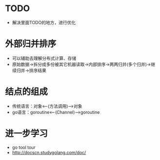 # TODO
- 解决里面TODO的地方，进行优化

# 外部归并排序
- 可以辅助去理解分布式计算、存储
- 原始数据->拆分成多份被其它机器读取->内部排序->两两归并(多个归并)->继续归并->排序结果


# 结点的组成
- 传统语言：对象<--(方法调用)-->对象
- go语言：goroutine<--(Channel)-->goroutine

# 进一步学习
- go tool tour
- http://docscn.studygolang.com/doc/